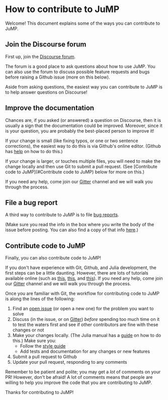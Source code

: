 # How to contribute to JuMP

Welcome! This document explains some of the ways you can contribute to JuMP.

## Join the Discourse forum

First up, join the [Discourse forum](https://discourse.julialang.org/c/domain/opt).

The forum is a good place to ask questions about how to use JuMP. You can also
use the forum to discuss possible feature requests and bugs before raising a
Github issue (more on this below).

Aside from asking questions, the easiest way you can contribute to JuMP is to
help answer questions on Discourse!

## Improve the documentation

Chances are, if you asked (or answered) a question on Discourse, then it is
usually a sign that the documentation could be improved. Moreover, since it is
your question, you are probably the best-placed person to improve it!

If your change is small (like fixing typos, or one or two sentence corrections),
the easiest way to do this is via Github's online editor. (Github has
[help](https://help.github.com/articles/editing-files-in-another-user-s-repository/)
on how to do this.)

If your change is larger, or touches multiple files, you will need to make the
change locally and then use Git to submit a pull request. (See [Contribute code to JuMP](#Contribute code to JuMP)
below for more on this.)

If you need any help, come join our [Gitter](https://gitter.im/JuliaOpt/JuMP-dev)
channel and we will walk you through the process.

## File a bug report

A third way to contribute to JuMP is to file [bug reports](https://github.com/JuliaOpt/JuMP.jl/issues/new?template=bug_report.md).

(Make sure you read the info in the box where you write the body of the issue
before posting. You can also find a copy of that info [here](https://github.com/JuliaOpt/JuMP.jl/blob/master/.github/ISSUE_TEMPLATE/bug_report.md).)

## Contribute code to JuMP

Finally, you can also contribute code to JuMP!

If you don't have experience with Git, Github, and Julia development, the first
steps can be a little daunting. However, there are lots of tutorials available
online (such as [this](http://try.github.io/), [this](https://guides.github.com/activities/hello-world/),
and [this](https://docs.julialang.org/en/stable/manual/packages/#Making-changes-to-an-existing-package-1)).
If you need any help, come join our [Gitter](https://gitter.im/JuliaOpt/JuMP-dev)
channel and we will walk you through the process.

Once you are familiar with Git, the workflow for contributing code to JuMP is
along the lines of the following:
1. Find an [open issue](https://github.com/JuliaOpt/JuMP.jl/issues) (or open a
    new one) for the problem you want to solve
2. Discuss (in the issue, or on [Gitter](https://gitter.im/JuliaOpt/JuMP-dev))
_before_ spending too much time on it to test the waters first and see if other
contributors are fine with these changes or not
3. Make your changes locally. (The Julia manual has a [guide](https://docs.julialang.org/en/stable/manual/packages/#Making-changes-to-an-existing-package-1)
on how to do this.) Make sure you:
    - Follow the [style guide](http://www.juliaopt.org/JuMP.jl/latest/style.html)
    - Add tests and documentation for any changes or new features
4. Submit a pull request to Github
5. Update your pull request, responding to any comments

Remember to be patient and polite; you may get a _lot_ of comments on your PR!
However, don't be afraid! A lot of comments means that people are willing to
help you improve the code that you are contributing to JuMP.

Thanks for contributing to JuMP!
